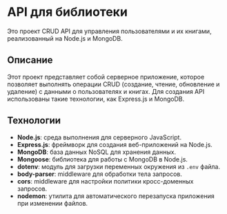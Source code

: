 # API для библиотеки

Это проект CRUD API для управления пользователями и их книгами, реализованный на Node.js и MongoDB.

## Описание

Этот проект представляет собой серверное приложение, которое позволяет выполнять операции CRUD (создание, чтение, обновление и удаление) с данными о пользователях и книгах. Для создания API использованы такие технологии, как Express.js и MongoDB. 

## Технологии

- **Node.js**: среда выполнения для серверного JavaScript.
- **Express.js**: фреймворк для создания веб-приложений на Node.js.
- **MongoDB**: база данных NoSQL для хранения данных.
- **Mongoose**: библиотека для работы с MongoDB в Node.js.
- **dotenv**: модуль для загрузки переменных окружения из `.env` файла.
- **body-parser**: middleware для обработки тела запросов.
- **cors**: middleware для настройки политики кросс-доменных запросов.
- **nodemon**: утилита для автоматического перезапуска приложения при изменении файлов.



